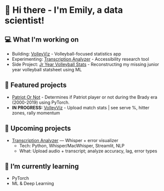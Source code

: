 # 👋 Hi there - I'm Emily, a data scientist!
## 💻 What I'm working on
- Building: [VolleyViz](https://github.com/drblitx/volley-viz) - Volleyball-focused statistics app
- Experimenting: [Transcription Analyzer](https://github.com/drblitx/transcription-analyzer) - Accessibility research tool
- Side Project: [Jr Year Volleyball Stats](https://github.com/drblitx/jr-yr-stats) - Reconstructing my missing junior year volleyball statsheet using ML

## 🔭 Featured projects
- [Patriot Or Not](https://github.com/drblitx/patriot-or-not) - Determines if Patriot player or not during the Brady era (2000-2019) using PyTorch.
- **IN PROGRESS:** [VolleyViz]() - Upload match stats | see serve %, hitter zones, rally momentum  

## 🎯 Upcoming projects
- [Transcription Analyzer](https://github.com/drblitx/transcription-analyzer) — Whisper + error visualizer
    - Tech: Python, Whisper/MacWhisper, Streamlit, NLP  
    - What: Upload audio + transcript; analyze accuracy, lag, error types

## 🌱 I’m currently learning
- PyTorch
- ML & Deep Learning

<!--
**drblitx/drblitx** is a ✨ _special_ ✨ repository because its `README.md` (this file) appears on your GitHub profile.

Here are some ideas to get you started:

- 🔭 I’m currently working on ...
- 🌱 I’m currently learning ...
- 👯 I’m looking to collaborate on ...
- 🤔 I’m looking for help with ...
- 💬 Ask me about ...
- 📫 How to reach me: ...
- 😄 Pronouns: ...
- ⚡ Fun fact: ...
-->
